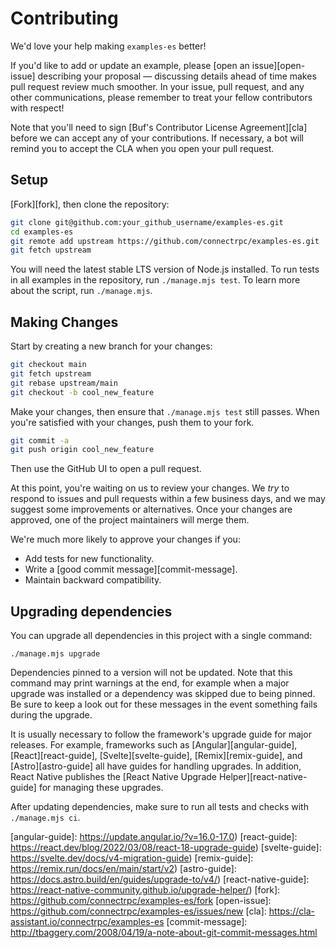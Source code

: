 # Contributing

We'd love your help making `examples-es` better!

If you'd like to add or update an example, please [open an issue][open-issue]
describing your proposal &mdash; discussing details ahead of time makes
pull request review much smoother. In your issue, pull request, and any other
communications, please remember to treat your fellow contributors with
respect!

Note that you'll need to sign [Buf's Contributor License Agreement][cla]
before we can accept any of your contributions. If necessary, a bot will remind
you to accept the CLA when you open your pull request.

## Setup

[Fork][fork], then clone the repository:

```bash
git clone git@github.com:your_github_username/examples-es.git
cd examples-es
git remote add upstream https://github.com/connectrpc/examples-es.git
git fetch upstream
```

You will need the latest stable LTS version of Node.js installed. To run tests
in all examples in the repository, run `./manage.mjs test`. To learn more about
the script, run `./manage.mjs`.


## Making Changes

Start by creating a new branch for your changes:

```bash
git checkout main
git fetch upstream
git rebase upstream/main
git checkout -b cool_new_feature
```

Make your changes, then ensure that `./manage.mjs test` still passes.
When you're satisfied with your changes, push them to your fork.

```bash
git commit -a
git push origin cool_new_feature
```

Then use the GitHub UI to open a pull request.

At this point, you're waiting on us to review your changes. We *try* to respond
to issues and pull requests within a few business days, and we may suggest some
improvements or alternatives. Once your changes are approved, one of the
project maintainers will merge them.

We're much more likely to approve your changes if you:

- Add tests for new functionality.
- Write a [good commit message][commit-message].
- Maintain backward compatibility.


## Upgrading dependencies

You can upgrade all dependencies in this project with a single command:

```console
./manage.mjs upgrade
```

Dependencies pinned to a version will not be updated. Note that this command may 
print warnings at the end, for example when a major upgrade was installed or a dependency was skipped due to being pinned. 
Be sure to keep a look out for these messages in the event something fails during the upgrade.

It is usually necessary to follow the framework's upgrade guide for major releases. For example, frameworks such as
[Angular][angular-guide], [React][react-guide],
[Svelte][svelte-guide], [Remix][remix-guide], and 
[Astro][astro-guide] all have guides for handling upgrades. In addition, React
Native publishes the [React Native Upgrade Helper][react-native-guide]
for managing these upgrades.
 
After updating dependencies, make sure to run all tests and checks with `./manage.mjs ci`.

[angular-guide]: https://update.angular.io/?v=16.0-17.0)
[react-guide]: https://react.dev/blog/2022/03/08/react-18-upgrade-guide)
[svelte-guide]: https://svelte.dev/docs/v4-migration-guide)
[remix-guide]: https://remix.run/docs/en/main/start/v2)
[astro-guide]: https://docs.astro.build/en/guides/upgrade-to/v4/)
[react-native-guide]: https://react-native-community.github.io/upgrade-helper/)
[fork]: https://github.com/connectrpc/examples-es/fork
[open-issue]: https://github.com/connectrpc/examples-es/issues/new
[cla]: https://cla-assistant.io/connectrpc/examples-es
[commit-message]: http://tbaggery.com/2008/04/19/a-note-about-git-commit-messages.html
